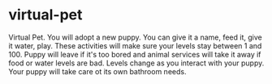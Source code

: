 # virtual-pet
Virtual Pet.
You will adopt a new puppy. You can give it a name, feed it, give it water, play. These activities will make sure your levels stay between 1 and 100. Puppy will leave if it's too bored and animal services will take it away if food or water levels are bad. Levels change as you interact with your puppy. Your puppy will take care ot its own bathroom needs.
